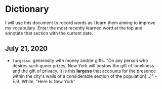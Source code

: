 # Dictionary

I will use this document to record words as I learn them aiming to improve my
vocabulary. Enter the most recently learned word at the top and annotate that
section with the current date.

## July 21, 2020
- `largesse`: generosity with money and/or gifts. 
  "On any person who desires such queer prizes, New York will bestow the gift of
  loneliness and the gift of privacy. It is this **largess** that accounts for
  the presence within the city's walls of a considerable section of the
  population[...]" - E.B. White, "Here Is New York"
